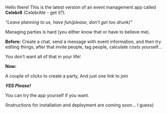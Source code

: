
Hello there! This is the latest version of an event management app called **Celebr8** (CelebrAte - get it?).

_“Leave planning to us, have fun(please, don’t get too drunk)”_

Managing parties is hard (you either know that or have to believe me).

**Before:**
Create a chat, send a message with event information, and then try editing things, after that invite people, tag people, calculate costs yourself...

You don’t want all of that in your life!

**Now:**

A couple of clicks to create a party,
And just one link to join

**_YES Please!_**

You can try the app yourself if you want.

(Instructions for installation and deployment are coming soon... I guess)
